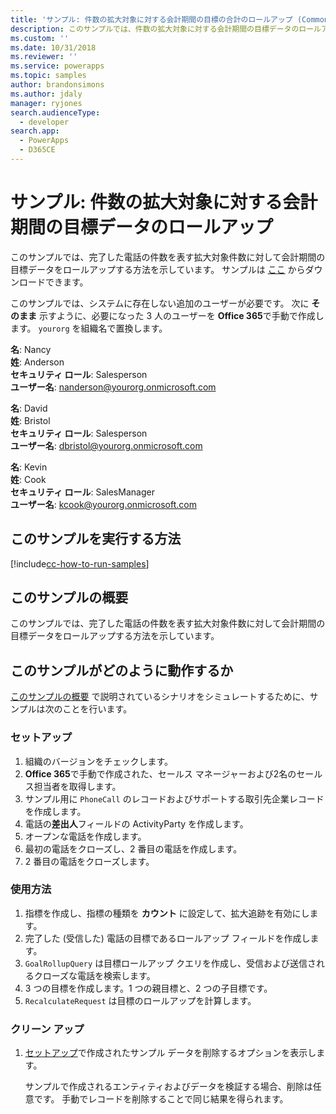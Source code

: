 ```yaml
---
title: 'サンプル: 件数の拡大対象に対する会計期間の目標の合計のロールアップ (Common Data Service) | Microsoft Docs'
description: このサンプルでは、件数の拡大対象に対する会計期間の目標データのロールアップ方法を示します。
ms.custom: ''
ms.date: 10/31/2018
ms.reviewer: ''
ms.service: powerapps
ms.topic: samples
author: brandonsimons
ms.author: jdaly
manager: ryjones
search.audienceType:
  - developer
search.app:
  - PowerApps
  - D365CE
---
```

# <a name="sample-rollup-goal-data-for-a-fiscal-period-against-the-stretch-target-count"></a>サンプル: 件数の拡大対象に対する会計期間の目標データのロールアップ

<!-- https://docs.microsoft.com/dynamics365/customer-engagement/developer/sample-rollup-goal-data-fiscal-period-stretch-target-count -->

このサンプルでは、完了した電話の件数を表す拡大対象件数に対して会計期間の目標データをロールアップする方法を示しています。 サンプルは [ここ](https://github.com/Microsoft/PowerApps-Samples/tree/master/cds/orgsvc/C%23/GoalDataForFiscalYear) からダウンロードできます。

このサンプルでは、システムに存在しない追加のユーザーが必要です。 次に **そのまま** 示すように、必要になった 3 人のユーザーを **Office 365**で手動で作成します。 `yourorg` を組織名で置換します。

**名**: Nancy<br/>
**姓**: Anderson<br/>
**セキュリティ ロール**: Salesperson<br/>
**ユーザー名**: nanderson@yourorg.onmicrosoft.com<br/>

**名**: David<br/>
**姓**: Bristol<br/>
**セキュリティ ロール**: Salesperson<br/>
**ユーザー名**: dbristol@yourorg.onmicrosoft.com<br/>

**名**: Kevin<br/>
**姓**: Cook<br/>
**セキュリティ ロール**: SalesManager<br/>
**ユーザー名**: kcook@yourorg.onmicrosoft.com<br/>

## <a name="how-to-run-this-sample"></a>このサンプルを実行する方法

[!include[cc-how-to-run-samples](../../includes/cc-how-to-run-samples.md)]

## <a name="what-this-sample-does"></a>このサンプルの概要

このサンプルでは、完了した電話の件数を表す拡大対象件数に対して会計期間の目標データをロールアップする方法を示しています。

## <a name="how-this-sample-works"></a>このサンプルがどのように動作するか

[このサンプルの概要](#what-this-sample-does) で説明されているシナリオをシミュレートするために、サンプルは次のことを行います。

### <a name="setup"></a>セットアップ

1. 組織のバージョンをチェックします。
2. **Office 365**で手動で作成された、セールス マネージャーおよび2名のセールス担当者を取得します。
3. サンプル用に `PhoneCall` のレコードおよびサポートする取引先企業レコードを作成します。
4. 電話の**差出人**フィールドの ActivityParty を作成します。
5. オープンな電話を作成します。
6. 最初の電話をクローズし、2 番目の電話を作成します。
7. 2 番目の電話をクローズします。

### <a name="demonstrate"></a>使用方法

1. 指標を作成し、指標の種類を **カウント** に設定して、拡大追跡を有効にします。
2. 完了した (受信した) 電話の目標であるロールアップ フィールドを作成します。
3. `GoalRollupQuery` は目標ロールアップ クエリを作成し、受信および送信されるクローズな電話を検索します。 
4. 3 つの目標を作成します。1 つの親目標と、2 つの子目標です。
5. `RecalculateRequest` は目標のロールアップを計算します。 

### <a name="clean-up"></a>クリーン アップ

1. [セットアップ](#setup)で作成されたサンプル データを削除するオプションを表示します。

    サンプルで作成されるエンティティおよびデータを検証する場合、削除は任意です。 手動でレコードを削除することで同じ結果を得られます。
